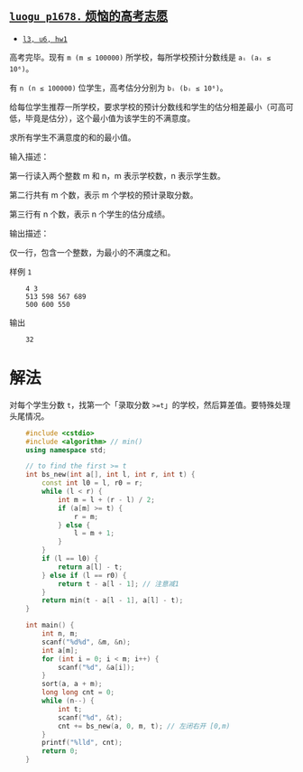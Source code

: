 ## [`luogu p1678.` 烦恼的高考志愿](https://www.luogu.com.cn/problem/P1678)

- [`l3, u6, hw1`](https://oj.youdao.com/course/12/54/2#/1/8258)

高考完毕。现有 `m (m ≤ 100000)` 所学校，每所学校预计分数线是 `aᵢ (aᵢ ≤ 10⁶)`。

有 `n (n ≤ 100000)` 位学生，高考估分分别为 `bᵢ (bᵢ ≤ 10⁶)`。

给每位学生推荐一所学校，要求学校的预计分数线和学生的估分相差最小（可高可低，毕竟是估分），这个最小值为该学生的不满意度。

求所有学生不满意度的和的最小值。

输入描述：

第一行读入两个整数 m 和 n，m 表示学校数，n 表示学生数。

第二行共有 m 个数，表示 m 个学校的预计录取分数。

第三行有 n 个数，表示 n 个学生的估分成绩。

输出描述：

仅一行，包含一个整数，为最小的不满度之和。

样例 `1`
```
    4 3
    513 598 567 689
    500 600 550
```

输出
```
    32
```

# 解法

对每个学生分数 `t`，找第一个「录取分数 `>=t`」的学校，然后算差值。要特殊处理头尾情况。

```cpp
    #include <cstdio>
    #include <algorithm> // min()
    using namespace std;

    // to find the first >= t
    int bs_new(int a[], int l, int r, int t) {
        const int l0 = l, r0 = r;
        while (l < r) {
            int m = l + (r - l) / 2;
            if (a[m] >= t) {
                r = m;
            } else {
                l = m + 1;
            }
        }
        if (l == l0) {
            return a[l] - t;
        } else if (l == r0) {
            return t - a[l - 1]; // 注意减1
        }
        return min(t - a[l - 1], a[l] - t);
    } 

    int main() {
        int n, m;
        scanf("%d%d", &m, &n);
        int a[m];
        for (int i = 0; i < m; i++) {
            scanf("%d", &a[i]);
        }
        sort(a, a + m);
        long long cnt = 0;
        while (n--) {
            int t;
            scanf("%d", &t);
            cnt += bs_new(a, 0, m, t); // 左闭右开 [0,m)
        }
        printf("%lld", cnt);    
        return 0;
    }
```

